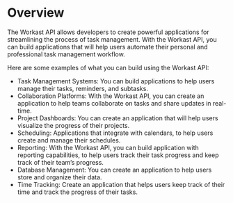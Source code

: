 # Overview

The Workast API allows developers to create powerful applications for
streamlining the process of task management. With the Workast API, you can
build applications that will help users automate their personal and
professional task management workflow.

Here are some examples of what you can build using the Workast API:

- Task Management Systems: You can build applications to help users manage
  their tasks, reminders, and subtasks.
- Collaboration Platforms: With the Workast API, you can create an application
  to help teams collaborate on tasks and share updates in real-time.
- Project Dashboards: You can create an application that will help users
  visualize the progress of their projects.
- Scheduling: Applications that integrate with calendars, to help users create
  and manage their schedules.
- Reporting: With the Workast API, you can build application with reporting
  capabilities, to help users track their task progress and keep track of their
  team’s progress.
- Database Management: You can create an application to help users store and
  organize their data.
- Time Tracking: Create an application that helps users keep track of their
  time and track the progress of their tasks.
